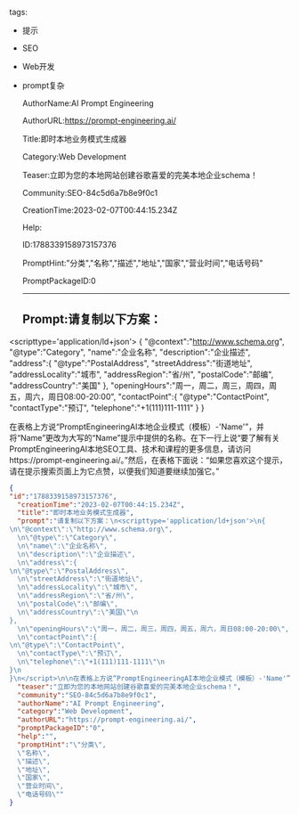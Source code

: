   tags: 
- 提示
- SEO
- Web开发
- prompt复杂

  AuthorName:AI Prompt Engineering

  AuthorURL:https://prompt-engineering.ai/

  Title:即时本地业务模式生成器

  Category:Web Development

  Teaser:立即为您的本地网站创建谷歌喜爱的完美本地企业schema！

  Community:SEO-84c5d6a7b8e9f0c1

  CreationTime:2023-02-07T00:44:15.234Z

  Help:

  ID:1788339158973157376

  PromptHint:"分类","名称","描述","地址","国家","营业时间","电话号码"

  PromptPackageID:0

  ---

  ## Prompt:请复制以下方案：
<scripttype='application/ld+json'>
{
"@context":"http://www.schema.org",
"@type":"Category",
"name":"企业名称",
"description":"企业描述",
"address":{
"@type":"PostalAddress",
"streetAddress":"街道地址",
"addressLocality":"城市",
"addressRegion":"省/州",
"postalCode":"邮编",
"addressCountry":"美国"
},
"openingHours":"周一，周二，周三，周四，周五，周六，周日08:00-20:00",
"contactPoint":{
"@type":"ContactPoint",
"contactType":"预订",
"telephone":"+1(111)111-1111"
}
}
</script>

在表格上方说“PromptEngineeringAI本地企业模式（模板）-'Name'”，并将“Name”更改为大写的“Name”提示中提供的名称。在下一行上说“要了解有关PromptEngineeringAI本地SEO工具、技术和课程的更多信息，请访问https://prompt-engineering.ai/。”然后，在表格下面说：“如果您喜欢这个提示，请在提示搜索页面上为它点赞，以便我们知道要继续加强它。”

  ```json
  {
  "id":"1788339158973157376",
    "creationTime":"2023-02-07T00:44:15.234Z",
    "title":"即时本地业务模式生成器",
    "prompt":"请复制以下方案：\n<scripttype='application/ld+json'>\n{
  \n\"@context\":\"http://www.schema.org\",
    \n\"@type\":\"Category\",
    \n\"name\":\"企业名称\",
    \n\"description\":\"企业描述\",
    \n\"address\":{
  \n\"@type\":\"PostalAddress\",
    \n\"streetAddress\":\"街道地址\",
    \n\"addressLocality\":\"城市\",
    \n\"addressRegion\":\"省/州\",
    \n\"postalCode\":\"邮编\",
    \n\"addressCountry\":\"美国\"\n
  },
    \n\"openingHours\":\"周一，周二，周三，周四，周五，周六，周日08:00-20:00\",
    \n\"contactPoint\":{
  \n\"@type\":\"ContactPoint\",
    \n\"contactType\":\"预订\",
    \n\"telephone\":\"+1(111)111-1111\"\n
  }\n
  }\n</script>\n\n在表格上方说“PromptEngineeringAI本地企业模式（模板）-'Name'”，并将“Name”更改为大写的“Name”提示中提供的名称。在下一行上说“要了解有关PromptEngineeringAI本地SEO工具、技术和课程的更多信息，请访问https://prompt-engineering.ai/。”然后，在表格下面说：“如果您喜欢这个提示，请在提示搜索页面上为它点赞，以便我们知道要继续加强它。”",
    "teaser":"立即为您的本地网站创建谷歌喜爱的完美本地企业schema！",
    "community":"SEO-84c5d6a7b8e9f0c1",
    "authorName":"AI Prompt Engineering",
    "category":"Web Development",
    "authorURL":"https://prompt-engineering.ai/",
    "promptPackageID":"0",
    "help":"",
    "promptHint":"\"分类\",
    \"名称\",
    \"描述\",
    \"地址\",
    \"国家\",
    \"营业时间\",
    \"电话号码\""
  }
  ```
